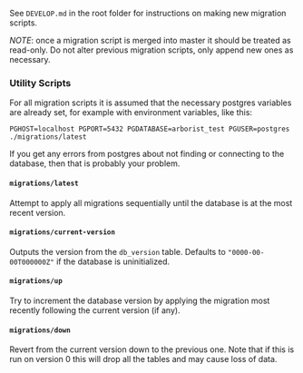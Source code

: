 See `DEVELOP.md` in the root folder for instructions on making new migration
scripts.

*NOTE*: once a migration script is merged into master it should be treated as
read-only. Do not alter previous migration scripts, only append new ones as
necessary.

### Utility Scripts

For all migration scripts it is assumed that the necessary postgres variables
are already set, for example with environment variables, like this:

```
PGHOST=localhost PGPORT=5432 PGDATABASE=arborist_test PGUSER=postgres ./migrations/latest
```

If you get any errors from postgres about not finding or connecting to the
database, then that is probably your problem.

#### `migrations/latest`

Attempt to apply all migrations sequentially until the database is at the most
recent version.

#### `migrations/current-version`

Outputs the version from the `db_version` table. Defaults to
`"0000-00-00T000000Z"` if the database is uninitialized.

#### `migrations/up`

Try to increment the database version by applying the migration most recently
following the current version (if any).

#### `migrations/down`

Revert from the current version down to the previous one. Note that if this is
run on version 0 this will drop all the tables and may cause loss of data.
